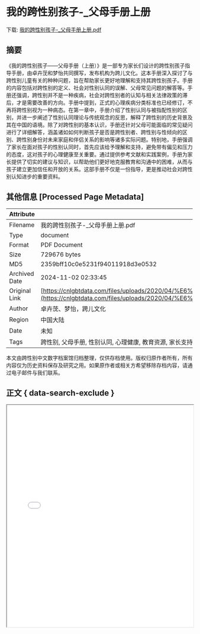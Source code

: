 # 我的跨性别孩子-_父母手册上册

<!-- tcd_download_link -->
下载: [我的跨性别孩子-_父母手册上册.pdf](我的跨性别孩子-_父母手册上册.pdf)
<!-- tcd_download_link_end -->

## 摘要

<!-- tcd_abstract -->
《我的跨性别孩子——父母手册（上册）》是一部专为家长们设计的跨性别孩子指导手册，由卓卉莐和梦怡共同撰写，发布机构为跨儿文化。这本手册深入探讨了与跨性别儿童有关的种种问题，旨在帮助家长更好地理解和支持其跨性别孩子。手册的内容包括对跨性别的定义、社会对性别认同的误解、父母常见问题的解答等。手册还强调，跨性别并不是一种疾病，社会对跨性别者的认知与相关法律政策的滞后，才是需要改善的方向。手册中提到，正式的心理疾病分类标准也已经修订，不再将跨性别视为一种病态。在第一章中，手册介绍了性别认同与被指配性别的区别，并进一步阐述了性别认同理论与传统观念的反思，解释了跨性别的历史背景及其在中国的语境。除了对跨性别的基本认识，手册还针对父母可能面临的常见疑问进行了详细解答，涵盖诸如如何判断孩子是否是跨性别者、跨性别与性倾向的区别、跨性别身份对未来家庭和伴侣关系的影响等诸多实际问题。特别地，手册强调了家长在面对孩子的性别认同时，首先应该给予理解和支持，避免带有偏见和压力的态度，这对孩子的心理健康至关重要。通过提供参考文献和实践案例，手册为家长提供了切实的建议与知识，以帮助他们更好地克服教育和沟通中的困难，从而与孩子建立更加信任和开放的关系。这部手册不仅是一份指导，更是推动社会对跨性别认知进步的重要资料。

<!-- tcd_abstract_end -->

## 其他信息 [Processed Page Metadata]

| Attribute       | Value                                  |
|-----------------|----------------------------------------|
| Filename        | 我的跨性别孩子-_父母手册上册.pdf                             |
| Type            | document                                 |
| Format          | PDF Document                               |
| Size            | 729676 bytes                           |
| MD5             | 2359bff10c0e5231f94011918d3e0532                                  |
| Archived Date   | 2024-11-02 02:33:45                             |
| Original Link   | [https://cnlgbtdata.com/files/uploads/2020/04/%E6%88%91%E7%9A%84%E8%B7%A8%E6%80%A7%E5%88%AB%E5%AD%A9%E5%AD%90%E7%88%B6%E6%AF%8D%E6%89%8B%E5%86%8C%E4%B8%8A%E5%86%8C.pdf](https://cnlgbtdata.com/files/uploads/2020/04/%E6%88%91%E7%9A%84%E8%B7%A8%E6%80%A7%E5%88%AB%E5%AD%A9%E5%AD%90%E7%88%B6%E6%AF%8D%E6%89%8B%E5%86%8C%E4%B8%8A%E5%86%8C.pdf)                         |
| Author          | 卓卉莐、梦怡，跨儿文化                               |
| Region          | 中国大陆                               |
| Date            | 未知                                 |
| Tags            | 跨性别, 父母手册, 性别认同, 心理健康, 教育资源, 家长支持, 跨儿文化, 社会认知                                 |

本文由跨性别中文数字档案馆归档整理，仅供存档使用。版权归原作者所有，所有内容仅为历史资料保存及研究之用。如果原作者或相关方希望移除存档内容，请通过电子邮件与我们联系。

## 正文 { data-search-exclude }

<!-- tcd_main_text -->
<iframe src="../我的跨性别孩子-_父母手册上册.pdf" width="100%" height="600px">
    <p>无法显示PDF，请下载查看。</p>
</iframe>
<!-- tcd_main_text_end -->


